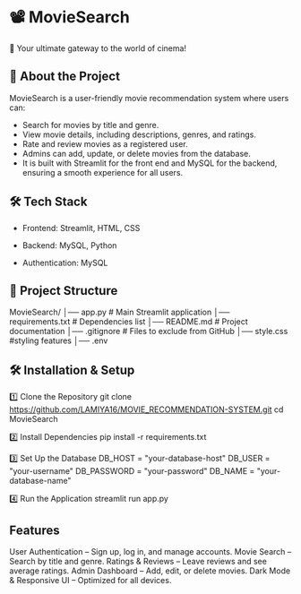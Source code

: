 
# 📽️ MovieSearch 
🚀 Your ultimate gateway to the world of cinema!

## 📌 About the Project 
MovieSearch is a user-friendly movie recommendation system where users can:

- Search for movies by title and genre.
- View movie details, including descriptions, genres, and ratings.
- Rate and review movies as a registered user.
- Admins can add, update, or delete movies from the database.
- It is built with Streamlit for the front end and MySQL for the backend, ensuring a smooth experience for all users.

## 🛠️ Tech Stack
- Frontend: Streamlit, HTML, CSS

- Backend: MySQL, Python

- Authentication: MySQL

## 📂 Project Structure 
MovieSearch/ 
│── app.py # Main Streamlit application 
│── requirements.txt # Dependencies list 
│── README.md # Project documentation 
│── .gitignore # Files to exclude from GitHub 
│── style.css #styling features 
│── .env

## 🛠️ Installation & Setup 
1️⃣ Clone the Repository 
git clone https://github.com/LAMIYA16/MOVIE_RECOMMENDATION-SYSTEM.git
cd MovieSearch

2️⃣ Install Dependencies 
pip install -r requirements.txt

3️⃣ Set Up the Database
 DB_HOST = "your-database-host" 
 DB_USER = "your-username" 
 DB_PASSWORD = "your-password" 
 DB_NAME = "your-database-name"

4️⃣ Run the Application 
streamlit run app.py


## Features

User Authentication – Sign up, log in, and manage accounts.
Movie Search – Search by title and genre.
Ratings & Reviews – Leave reviews and see average ratings.
Admin Dashboard – Add, edit, or delete movies.
Dark Mode & Responsive UI – Optimized for all devices.

